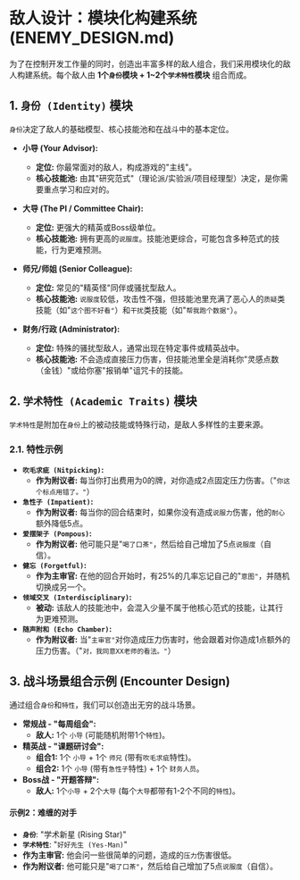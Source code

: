 # 敌人设计：模块化构建系统 (ENEMY_DESIGN.md)

为了在控制开发工作量的同时，创造出丰富多样的敌人组合，我们采用模块化的敌人构建系统。每个敌人由 **1个`身份`模块 + 1~2个`学术特性`模块** 组合而成。

## 1. `身份 (Identity)` 模块

`身份`决定了敌人的基础模型、核心技能池和在战斗中的基本定位。

- **小导 (Your Advisor):**
  - **定位:** 你最常面对的敌人，构成游戏的"主线"。
  - **核心技能池:** 由其"研究范式"（理论派/实验派/项目经理型）决定，是你需要重点学习和应对的。

- **大导 (The PI / Committee Chair):**
  - **定位:** 更强大的精英或Boss级单位。
  - **核心技能池:** 拥有更高的`说服度`。技能池更综合，可能包含多种范式的技能，行为更难预测。

- **师兄/师姐 (Senior Colleague):**
  - **定位:** 常见的"精英怪"同伴或骚扰型敌人。
  - **核心技能池:** `说服度`较低，攻击性不强，但技能池里充满了恶心人的`质疑`类技能（如"`这个图不好看"`）和`干扰`类技能（如"`帮我跑个数据"`）。

- **财务/行政 (Administrator):**
  - **定位:** 特殊的骚扰型敌人，通常出现在特定事件或精英战中。
  - **核心技能池:** 不会造成直接压力伤害，但技能池里全是消耗你"灵感点数（金钱）"或给你塞"报销单"诅咒卡的技能。

## 2. `学术特性 (Academic Traits)` 模块

`学术特性`是附加在`身份`上的被动技能或特殊行动，是敌人多样性的主要来源。

### 2.1. 特性示例
- **`吹毛求疵 (Nitpicking)`:**
  - **作为附议者:** 每当你打出费用为0的牌，对你造成2点固定压力伤害。（"`你这个标点用错了。"`）
- **`急性子 (Impatient)`:**
  - **作为附议者:** 每当你的回合结束时，如果你没有造成`说服力`伤害，他的`耐心`额外降低5点。
- **`爱摆架子 (Pompous)`:**
  - **作为附议者:** 他可能只是"`喝了口茶"`，然后给自己增加了5点`说服度`（自信）。
- **`健忘 (Forgetful)`:**
  - **作为主审官:** 在他的回合开始时，有25%的几率忘记自己的"`意图"`，并随机切换成另一个。
- **`领域交叉 (Interdisciplinary)`:**
  - **被动:** 该敌人的技能池中，会混入少量不属于他核心范式的技能，让其行为更难预测。
- **`随声附和 (Echo Chamber)`:**
  - **作为附议者:** 当"`主审官"`对你造成压力伤害时，他会跟着对你造成1点额外的压力伤害。（"`对，我同意XX老师的看法。"`）

## 3. 战斗场景组合示例 (Encounter Design)

通过组合`身份`和`特性`，我们可以创造出无穷的战斗场景。

- **常规战 - "每周组会":**
  - **敌人:** 1个 `小导` (可能随机附带1个`特性`)。
- **精英战 - "课题研讨会":**
  - **组合1:** 1个 `小导` + 1个 `师兄` (带有`吹毛求疵`特性)。
  - **组合2:** 1个 `小导` (带有`急性子`特性) + 1个 `财务人员`。
- **Boss战 - "开题答辩":**
  - **敌人:** 1个`小导` + 2个`大导` (每个`大导`都带有1-2个不同的`特性`)。

#### 示例2：难缠的对手
- **`身份`**: "学术新星 (Rising Star)"
- **`学术特性`**: "`好好先生 (Yes-Man)`"
- **作为主审官:** 他会问一些很简单的问题，造成的`压力`伤害很低。
- **作为附议者:** 他可能只是"`喝了口茶"`，然后给自己增加了5点`说服度`（自信）。 